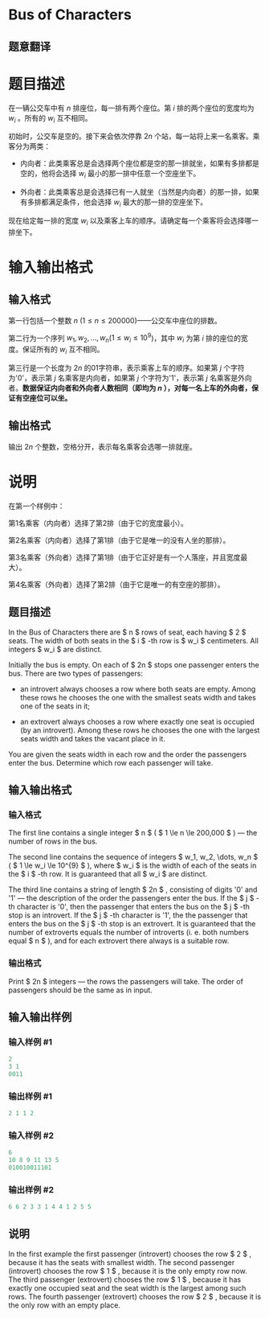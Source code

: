 # Bus of Characters

## 题意翻译

# 题目描述

在一辆公交车中有 $n$ 排座位，每一排有两个座位。第 $i$ 排的两个座位的宽度均为 $w_i$ 。所有的 $w_i$ 互不相同。

初始时，公交车是空的。接下来会依次停靠 $2n$ 个站，每一站将上来一名乘客。乘客分为两类：

- 内向者：此类乘客总是会选择两个座位都是空的那一排就坐，如果有多排都是空的，他将会选择 $w_i$ 最小的那一排中任意一个空座坐下。

- 外向者：此类乘客总是会选择已有一人就坐（当然是内向者）的那一排，如果有多排都满足条件，他会选择 $w_i$ 最大的那一排的空座坐下。

现在给定每一排的宽度 $w_i$ 以及乘客上车的顺序。请确定每一个乘客将会选择哪一排坐下。

# 输入输出格式

## 输入格式

第一行包括一个整数 $n$ ($1\leqslant n \leqslant 200000$)——公交车中座位的排数。

第二行为一个序列 $w_1,w_2,\dots,w_n$($1\leqslant w_i \leqslant 10^9$)，其中 $w_i$ 为第 $i$ 排的座位的宽度。保证所有的 $w_i$ 互不相同。

第三行是一个长度为 $2n$ 的01字符串，表示乘客上车的顺序。如果第 $j$ 个字符为'0'，表示第 $j$ 名乘客是内向者，如果第 $j$ 个字符为'1'，表示第 $j$ 名乘客是外向者。**数据保证内向者和外向者人数相同（即均为 $n$ ），对每一名上车的外向者，保证有空座位可以坐。**

## 输出格式

输出 $2n$ 个整数，空格分开，表示每名乘客会选哪一排就座。

# 说明

在第一个样例中：

第1名乘客（内向者）选择了第2排（由于它的宽度最小）。

第2名乘客（内向者）选择了第1排（由于它是唯一的没有人坐的那排）。

第3名乘客（外向者）选择了第1排（由于它正好是有一个人落座，并且宽度最大）。

第4名乘客（外向者）选择了第2排（由于它是唯一的有空座的那排）。

## 题目描述

In the Bus of Characters there are $ n $ rows of seat, each having $ 2 $ seats. The width of both seats in the $ i $ -th row is $ w_i $ centimeters. All integers $ w_i $ are distinct.

Initially the bus is empty. On each of $ 2n $ stops one passenger enters the bus. There are two types of passengers:

- an introvert always chooses a row where both seats are empty. Among these rows he chooses the one with the smallest seats width and takes one of the seats in it;

- an extrovert always chooses a row where exactly one seat is occupied (by an introvert). Among these rows he chooses the one with the largest seats width and takes the vacant place in it.

You are given the seats width in each row and the order the passengers enter the bus. Determine which row each passenger will take.

## 输入输出格式

### 输入格式

The first line contains a single integer $ n $ ( $ 1 \le n \le 200\,000 $ ) — the number of rows in the bus.

The second line contains the sequence of integers $ w_1, w_2, \dots, w_n $ ( $ 1 \le w_i \le 10^{9} $ ), where $ w_i $ is the width of each of the seats in the $ i $ -th row. It is guaranteed that all $ w_i $ are distinct.

The third line contains a string of length $ 2n $ , consisting of digits '0' and '1' — the description of the order the passengers enter the bus. If the $ j $ -th character is '0', then the passenger that enters the bus on the $ j $ -th stop is an introvert. If the $ j $ -th character is '1', the the passenger that enters the bus on the $ j $ -th stop is an extrovert. It is guaranteed that the number of extroverts equals the number of introverts (i. e. both numbers equal $ n $ ), and for each extrovert there always is a suitable row.

### 输出格式

Print $ 2n $ integers — the rows the passengers will take. The order of passengers should be the same as in input.

## 输入输出样例

### 输入样例 #1

```cpp
2
3 1
0011

```
### 输出样例 #1

```cpp
2 1 1 2 

```
### 输入样例 #2

```cpp
6
10 8 9 11 13 5
010010011101

```
### 输出样例 #2

```cpp
6 6 2 3 3 1 4 4 1 2 5 5 

```
## 说明

In the first example the first passenger (introvert) chooses the row $ 2 $ , because it has the seats with smallest width. The second passenger (introvert) chooses the row $ 1 $ , because it is the only empty row now. The third passenger (extrovert) chooses the row $ 1 $ , because it has exactly one occupied seat and the seat width is the largest among such rows. The fourth passenger (extrovert) chooses the row $ 2 $ , because it is the only row with an empty place.

